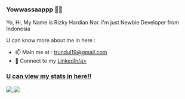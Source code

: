 ### Yowwassaappp 👊👊
Yo, Hi, My Name is Rizky Hardian Nor. I'm just Newbie Developer from Indonesia


U can know more about me in here :
- 📫 Main me at : <a href="mailto:trundul19@gmail.com">trundul19@gmail.com</a>
- 🔗 Connect to my <a href="https://www.linkedin.com/in/rizky-hardian">LinkedIn/a>


<h3 align="left"> U can view my stats in here!!</h3>
<a href="https://github.com/RizkyHardian">
    <img align="centre" src="https://github-readme-stats.vercel.app/api?username=RizkyHardian&count_private=true&include_all_commits=true&show_icons=true&title_color=DA0037&text_color=EDEDED&icon_color=DA0037&bg_color=171717" />
    <img align="centre" src="https://github-readme-stats.vercel.app/api/top-langs/?username=RizkyHardian&layout=compact&title_color=DA0037&text_color=EDEDED&icon_color=DA0037&bg_color=171717" />
</a>
